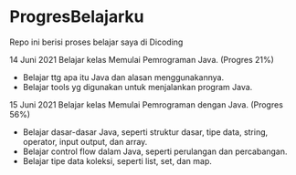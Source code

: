 # ProgresBelajarku
Repo ini berisi proses belajar saya di Dicoding

14 Juni 2021
Belajar kelas Memulai Pemrograman Java. (Progres 21%)
* Belajar ttg apa itu Java dan alasan menggunakannya.
* Belajar tools yg digunakan untuk menjalankan program Java.

15 Juni 2021
Belajar kelas Memulai Pemrograman dengan Java. (Progres 56%)
  * Belajar dasar-dasar Java, seperti struktur dasar, tipe data, string, operator, input output, dan array.
  * Belajar control flow dalam Java, seperti perulangan dan percabangan.
  * Belajar tipe data koleksi, seperti list, set, dan map.
